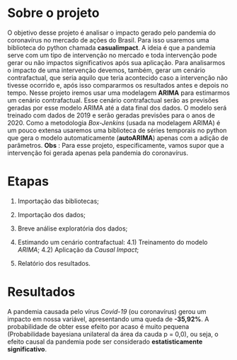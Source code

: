 # Sobre o projeto

O objetivo desse projeto é analisar o impacto gerado pelo pandemia do coronavírus no mercado de ações do Brasil. Para isso usaremos uma biblioteca do python chamada 
**casualimpact**. A ideia é que a pandemia serve com um tipo de intervenção no mercado e toda intervenção pode gerar ou não impactos significativos após sua aplicação.
Para analisarmos o impacto de uma intervenção devemos, também, gerar um cenário contrafactual, que seria aquilo que teria acontecido caso a intervenção não tivesse ocorrido e, 
após isso compararmos os resultados antes e depois no tempo.
Nesse projeto iremos usar uma modelagem **ARIMA** para estimarmos um cenário contrafactual. Esse cenário contrafactual serão as previsões geradas por esse modelo ARIMA até a data 
final dos dados. O modelo será treinado com dados de 2019 e serão geradas previsões para o anos de 2020. Como a metodologia *Box-Jenkins* (usada na modelagem ARIMA) é um pouco 
extensa usaremos uma biblioteca de séries temporais no python que gera o modelo automaticamente (**autoARIMA**) apenas com a adição de parâmetros.
**Obs** : Para esse projeto, especificamente, vamos supor que a intervenção foi gerada apenas pela pandemia do coronavírus.

# Etapas 

1) Importação das bibliotecas;

2) Importação dos dados;

3) Breve análise exploratória dos dados;

4) Estimando um cenário contrafactual:
   4.1) Treinamento do modelo *ARIMA*;
   4.2) Aplicação da *Causal Impact*;

5) Relatório dos resultados.

# Resultados

A pandemia causada pelo vírus *Covid-19* (ou coronavírus) gerou um impacto em nossa variável, apresentando uma queda de **-35,92%**. A probabilidade de obter esse efeito por acaso é muito pequena (Probabilidade bayesiana unilateral da área da cauda p = 0,0), ou seja, o efeito causal da pandemia pode ser considerado **estatisticamente significativo**.


